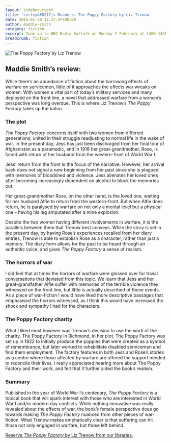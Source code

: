 ```yaml
---
layout: sidebar-right
title: 'Lesley&#8217;s Readers: The Poppy Factory by Liz Trenow'
date: 2015-01-30 12:27:47+00:00
author: maddie-smith
category: fiction
excerpt: Tune in to BBC Radio Suffolk on Monday 2 February at 1400-1430 where we'll discuss <cite>The Poppy Factory</cite> by Liz Trenow with Lesley Dolphin.
breadcrumb: fiction
---
```

![The Poppy Factory by Liz Trenow](/images/featured/featured-the-poppy-factory.jpg)

## Maddie Smith&#8217;s review:

While there’s an abundance of fiction about the harrowing effects of warfare on servicemen, little of it approaches the effects war wreaks on women. With women a vital part of today’s military services and many deployed on the front line, a novel that addressed warfare from a woman’s perspective was long overdue. This is where Liz Trenow’s <cite>The Poppy Factory</cite> takes up the baton.

### The plot

<cite>The Poppy Factory</cite> concerns itself with two women from different generations, united in their struggle readjusting to normal life in the wake of war. In the present day, Jess has just been discharged from her final tour of Afghanistan as a paramedic, and in 1918 her great-grandmother, Rose, is faced with return of her husband from the western-front of World War I.

Jess’ return from the front is the focus of the narrative. However, her arrival back does not signal a new beginning from her past since she is plagued with memories of bloodshed and violence. Jess alienates her loved ones after becoming increasingly dependent on alcohol to block the memories out.

Her great-grandmother Rose, on the other hand, is the loved one, waiting for her husband Alfie to return from the western-front. But when Alfie does return, he is paralysed by warfare on not only a mental level but a physical one &#8211; having his leg amputated after a mine explosion.

Despite the two women having different involvements in warfare, it is the parallels between them that Trenow best conveys. While the story is set in the present day, by having Rose’s experiences recalled from her diary entries, Trenow is able to establish Rose as a character, rather than just a memory. The diary form allows for the past to be heard through an authentic voice, and gives <cite>The Poppy Factory</cite> a sense of realism.

### The horrors of war

I did feel that at times the horrors of warfare were glossed over for trivial conversations that deviated from this topic. We learn that Jess and her great-grandfather Alfie suffer with memories of the terrible violence they witnessed on the front line, but little is actually described of these events. As a piece of war-fiction I would have liked more descriptive passages that emphasised the horrors witnessed, as I think this would have increased the shock and sympathy I had for the characters.

### The Poppy Factory charity

What I liked most however was Trenow’s decision to use the work of the charity, The Poppy Factory in Richmond, in her plot. The Poppy Factory was set up in 1922 to initially produce the poppies that were created as a symbol of remembrance, but later worked to rehabilitate disabled servicemen and find them employment. The factory features in both Jess and Rose’s stories as a centre where those affected by warfare are offered the support needed to reconcile their lives. I really appreciated hearing more about The Poppy Factory and their work, and felt that it further aided the book’s realism.

### Summary

Published in the year of World War I’s centenary, <cite>The Poppy Factory</cite> is a topical book that will spark interest with those who are interested in World War I and/or modern day conflicts. While nothing innovative was really revealed about the effects of war, the book’s female perspective does go towards making <cite>The Poppy Factory</cite> nuanced from other pieces of war-fiction. What Trenow makes emphatically clear is that suffering can hit those not only engaged in warfare, but those left behind.

[Reserve <cite>The Poppy Factory</cite> by Liz Trenow from our libraries.](http://suffolk.spydus.co.uk/cgi-bin/spydus.exe/ENQ/OPAC/BIBENQ/20627614?QRY=CTIBIB%3C%20IRN(57598343)&QRYTEXT=The%20poppy%20factory)
